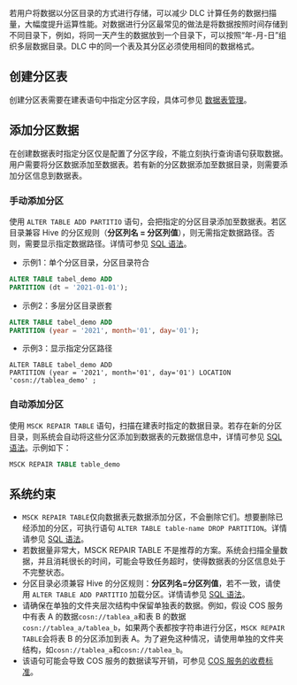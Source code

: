 若用户将数据以分区目录的方式进行存储，可以减少 DLC 计算任务的数据扫描量，大幅度提升运算性能。对数据进行分区最常见的做法是将数据按照时间存储到不同目录下，例如，将同一天产生的数据放到一个目录下，可以按照“年-月-日”组织多层数据目录。DLC 中的同一个表及其分区必须使用相同的数据格式。

## 创建分区表
创建分区表需要在建表语句中指定分区字段，具体可参见 [数据表管理](https://cloud.tencent.com/document/product/1342/61870)。

## 添加分区数据
在创建数据表时指定分区仅是配置了分区字段，不能立刻执行查询语句获取数据。用户需要将分区数据添加至数据表。若有新的分区数据添加至数据目录，则需要添加分区信息到数据表。

### 手动添加分区
使用 `ALTER TABLE ADD PARTITIO` 语句，会把指定的分区目录添加至数据表。若区目录兼容 Hive 的分区规则（**分区列名 = 分区列值**），则无需指定数据路径。否则，需要显示指定数据路径。详情可参见 [SQL 语法](https://cloud.tencent.com/document/product/1342/61734)。
 - 示例1：单个分区目录，分区目录符合
```sql
ALTER TABLE tabel_demo ADD
PARTITION (dt = '2021-01-01');
```
 - 示例2：多层分区目录嵌套
```sql
ALTER TABLE tabel_demo ADD
PARTITION (year = '2021', month='01', day='01');
```
 - 示例3：显示指定分区路径
```
ALTER TABLE tabel_demo ADD
PARTITION (year = '2021', month='01', day='01') LOCATION 'cosn://tablea_demo' ;
```

### 自动添加分区
使用 `MSCK REPAIR TABLE` 语句，扫描在建表时指定的数据目录。若存在新的分区目录，则系统会自动将这些分区添加到数据表的元数据信息中，详情可参见 [SQL 语法](https://cloud.tencent.com/document/product/1342/61734)。示例如下：
```sql
MSCK REPAIR TABLE table_demo
```

## 系统约束
- `MSCK REPAIR TABLE`仅向数据表元数据添加分区，不会删除它们。想要删除已经添加的分区，可执行语句 `ALTER TABLE table-name DROP PARTITION`。详情请参见 [SQL 语法](https://cloud.tencent.com/document/product/1342/61734)。
- 若数据量非常大，MSCK REPAIR TABLE 不是推荐的方案。系统会扫描全量数据，并且消耗很长的时间，可能会导致任务超时，使得数据表的分区信息处于不完整状态。
- 分区目录必须兼容 Hive 的分区规则：**分区列名=分区列值**，若不一致，请使用 `ALTER TABLE ADD PARTITIO` 加载分区。详情请参见 [SQL 语法](https://cloud.tencent.com/document/product/1342/61734)。
- 请确保在单独的文件夹层次结构中保留单独表的数据。例如，假设 COS 服务中有表 A 的数据`cosn://tablea_a`和表 B 的数据`cosn://tablea_a/tablea_b`，如果两个表都按字符串进行分区，`MSCK REPAIR TABLE`会将表 B 的分区添加到表 A。为了避免这种情况，请使用单独的文件夹结构，如`cosn://tablea_a`和`cosn://tablea_b`。
- 该语句可能会导致 COS 服务的数据读写开销，可参见 [COS 服务的收费标准](https://cloud.tencent.com/document/product/436/16871)。
